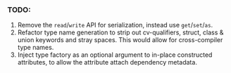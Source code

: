 ### TODO:

1. Remove the `read`/`write` API for serialization, instead use `get`/`set`/`as`.
2. Refactor type name generation to strip out cv-qualifiers, struct, class & union keywords and stray spaces. This would
   allow for cross-compiler type names.
3. Inject type factory as an optional argument to in-place constructed attributes, to allow the attribute attach
   dependency metadata.